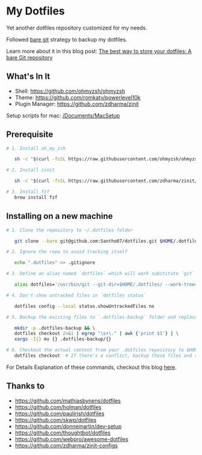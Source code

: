 # My Dotfiles

Yet another dotfiles repository customized for my needs.

Followed [bare git](https://www.saintsjd.com/2011/01/what-is-a-bare-git-repository/) strategy to backup my dotfiles.

Learn more about it in this blog post: [The best way to store your dotfiles: A bare Git repository](https://www.atlassian.com/git/tutorials/dotfiles)

## What's In It

 - Shell: https://github.com/ohmyzsh/ohmyzsh
 - Theme: https://github.com/romkatv/powerlevel10k
 - Plugin Manager: https://github.com/zdharma/zinit

Setup scripts for mac: [/Documents/MacSetup](Documents/MacSetup)

## Prerequisite

```bash
# 1. Install oh_my_zsh

   sh -c "$(curl -fsSL https://raw.githubusercontent.com/ohmyzsh/ohmyzsh/master/tools/install.sh)"

# 2. Install zinit

   sh -c "$(curl -fsSL https://raw.githubusercontent.com/zdharma/zinit/master/doc/install.sh)"

# 3. Install fzf
   brew install fzf

```

## Installing on a new machine

```bash
# 1. Clone the repository to ~/.dotfiles folder

   git clone --bare git@github.com:Santho07/dotfiles.git $HOME/.dotfiles

# 2. Ignore the repo to avoid tracking itself

   echo ".dotfiles" >> .gitignore

# 3. Define an alias named `dotfiles` which will work substitute `git` command

   alias dotfiles='/usr/bin/git --git-dir=$HOME/.dotfiles/ --work-tree=$HOME'

# 4. Don't show untracked files in `dotfiles status`

   dotfiles config --local status.showUntrackedFiles no

# 5. Backup the existing files to `.dotfiles-backup` folder and replace them with newer ones.

   mkdir -p .dotfiles-backup && \
   dotfiles checkout 2>&1 | egrep "\s+\." | awk {'print $1'} | \
   xargs -I{} mv {} .dotfiles-backup/{}

# 6. Checkout the actual content from your .dotfiles repository to $HOME
   dotfiles checkout  # If there's a conflict, backup those files and run again.

```

For Details Explanation of these commands, checkout this blog [here](https://www.ackama.com/blog/posts/the-best-way-to-store-your-dotfiles-a-bare-git-repository-explained).

## Thanks to

- https://github.com/mathiasbynens/dotfiles
- https://github.com/holman/dotfiles
- https://github.com/paulirish/dotfiles
- https://github.com/skwp/dotfiles
- https://github.com/donnemartin/dev-setup
- https://github.com/thoughtbot/dotfiles
- https://github.com/webpro/awesome-dotfiles
- https://github.com/zdharma/zinit-configs
